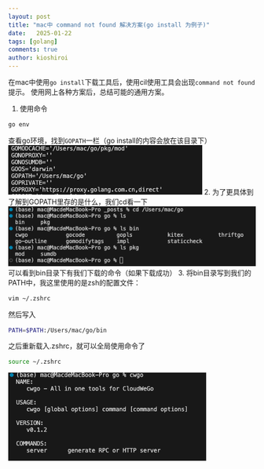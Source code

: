 ```yaml
---
layout: post
title: "mac中 command not found 解决方案(go install 为例子)"
date:   2025-01-22
tags: [golang]
comments: true
author: kioshiroi
---
```

在mac中使用`go install`下载工具后，使用cil使用工具会出现`command not found`提示。
使用网上各种方案后，总结可能的通用方案。
1. 使用命令
```bash
go env
```
查看go环境，找到`GOPATH`一栏（go install的内容会放在该目录下）
![](../images/20250122/go_env.png)
2. 为了更具体到了解到GOPATH里存的是什么，我们cd看一下
![](../images/20250122/cd.png)
可以看到bin目录下有我们下载的命令（如果下载成功）
3. 将bin目录写到我们的PATH中，我这里使用的是zsh的配置文件：
```bash
vim ~/.zshrc
```
然后写入
```bash
PATH=$PATH:/Users/mac/go/bin
```

之后重新载入.zshrc，就可以全局使用命令了
```bash
source ~/.zshrc
```
![](../images/20250122/cwgo.png)